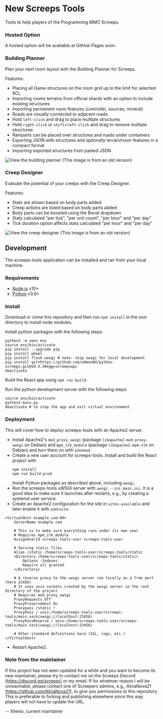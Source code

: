 # New Screeps Tools

Tools to help players of the Programming MMO Screeps.

### Hosted Option

A hosted option will be available at GitHub Pages soon.

### Building Planner

Plan your next room layout with the Building Planner for Screeps.

Features:
* Placing all Game structures on the room grid up to the limit for selected RCL
* Importing rooms terrains from official shards with an option to include existing structures
* Importing permanent room features (controller, sources, mineral)
* Roads are visually connected to adjacent roads
* Hold `left-click` and drag to place multiple structures
* Hold `right-click` or `shift`+`left-click` and drag to remove multiple structures
* Ramparts can be placed over structures and roads under containers
* Exporting JSON with structures and optionally terrain/room features in a compact format
* Importing exported structures from pasted JSON

![View the building planner](https://user-images.githubusercontent.com/10291543/95763564-6a0a6700-0c6c-11eb-9eb8-7325b98a4437.png)
(This image is from an old version)

### Creep Designer

Evaluate the potential of your creeps with the Creep Designer.

Features:
* Stats are shown based on body parts added
* Creep actions are listed based on body parts added
* Body parts can be boosted using the Boost dropdown
* Stats calculated "per tick", "per unit count", "per hour" and "per day"
* Tick duration option affects stats calculated "per hour" and "per day"

![View the creep designer](https://user-images.githubusercontent.com/10291543/95763598-78f11980-0c6c-11eb-9303-362c962876e4.png)
(This image is from an old version)

## Development

The screeps-tools application can be installed and ran from your local machine.

### Requirements

* [Node.js](https://nodejs.org/en/) v10+
* [Python](https://www.python.org/downloads/) v3.6+

### Install

Download or clone this repository and then run `npm install` in the root directory to install node modules.

Install python packages with the following steps:

```
python3 -m venv env
source env/bin/activate
pip install --upgrade pip
pip install wheel
pip install flask uwsgi # note: skip uwsgi for local development
pip install git+https://github.com/admon84/python-screeps.git@v0.5.2#egg=screepsapi
deactivate
```

Build the React app using `npm run build`.

Run the python development server with the following steps:

```
source env/bin/activate
python3 main.py
deactivate # to stop the app and exit virtual environment
```

### Deployment

This will cover how to deploy screeps-tools with an Apache2 server.

* Install Apache2's `mod_proxy_uwsgi` (package `libapache2-mod-proxy-uwsgi` on Debian) and
  `mpm_itk_module` (package `libapache2-mpm-itk` on Debian) and turn them on with `a2enmod`.
* Create a new user account for screeps-tools. Install and build the React project with
  ```
  npm install
  npm run build-prod
  ```
  Install Python packages as described above, including `uwsgi`.
* Run the screeps-tools uWSGI server with `uwsgi --ini main.ini`.
  It is a good idea to make sure it launches after restarts, e.g.,
  by creating a systemd user service.
* Create an Apache2 configuration for the site in `sites-available` and later enable it with `a2ensite`:
```
<VirtualHost example.com:80>
    ServerName example.com

    # This is to make sure everything runs under its own user
    # Requires mpm_itk_module
    AssignUserId screeps-tools-user screeps-tools-user
    
    # Serving static files
    Alias /static /home/screeps-tools-user/screeps-tools/static
    <Directory /home/screeps-tools-user/screeps-tools/static>
        Options -Indexes
        Require all granted
    </Directory>
    
    # A reverse proxy to the uwsgi server ran locally on a free port (here 23456)
    # It uses unix sockets created by the uwsgi server in the root directory of the project
    # Requires mod_proxy_uwsgi
    ProxyRequests Off
    ProxyPreserveHost On
    Proxypass /static !
    ProxyPass / unix:/home/screeps-tools-user/screeps-tools/main.sock|uwsgi://localhost:23456/
    ProxyPassReverse / unix:/home/screeps-tools-user/screeps-tools/main.sock|uwsgi://localhost:23456/
    
    # Other standard definitions here (SSL, logs, etc.)
</VirtualHost>
```
* Restart Apache2.

### Note from the maintainer

If this project has not seen updated for a while and you want to become its
new maintainer, please try to contact me on the Screeps Discord
(https://discord.gg/screeps) or my email. If for whatever reason I will be
unreachable, please contact one of Screepers admins, e.g.,
AlinaNova21 (https://github.com/AlinaNova21), to give you permissions to
this repository. This is preferable to forking and publishing elsewhere
since this way players will not have to update the URL.

-- Xilexio, current maintainer